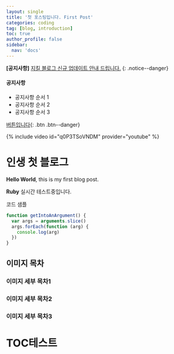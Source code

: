 ```yaml
---
layout: single
title: '첫 포스팅입니다. First Post'
categories: coding
tag: [blog, introduction]
toc: true
author_profile: false
sidebar:
  nav: 'docs'
---
```


**[공지사항]** [지킬 블로그 신규 업데이트 안내 드립니다.](https://mmistakes.github.io/minimal-mistakes/docs/quick-start-guide/)
{: .notice--danger}

<div class="notice--success">
  <h4>공지사항</h4>
  <ul>
    <li>공지사항 순서 1</li>
    <li>공지사항 순서 2</li>
    <li>공지사항 순서 3</li>
  </ul>
</div>

[버튼입니다](https://www.google.com/){: .btn .btn--danger}

{% include video id="q0P3TSoVNDM" provider="youtube" %}

# 인생 첫 블로그

**Hello World**, this is my first blog post.

**Ruby** 실시간 테스트중입니다.

코드 샘플

```js
function getIntoAnArgument() {
  var args = arguments.slice()
  args.forEach(function (arg) {
    console.log(arg)
  })
}
```

## 이미지 목차

### 이미지 세부 목차1

### 이미지 세부 목차2

### 이미지 세부 목차3

# TOC테스트
